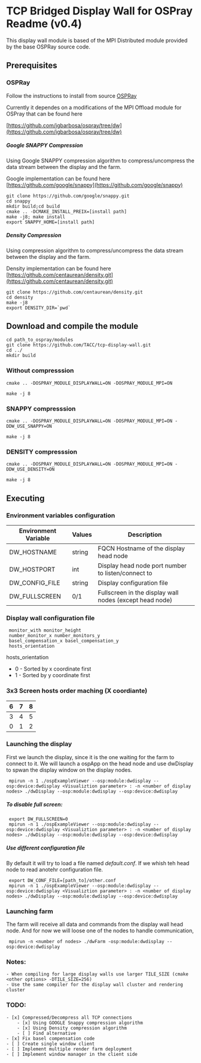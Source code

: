 # TCP Bridged Display Wall for OSPray Readme (v0.4)

This display wall module is based of the MPI Distributed module provided by the base OSPRay source code.

## Prerequisites

### OSPRay

Follow the instructions to install from source [OSPRay](https://github.com/ospray/OSPRay)

Currently it dependes on a modifications of the MPI Offload module for OSPray that can be
found here

[https://github.com/jgbarbosa/ospray/tree/dw](https://github.com/jgbarbosa/ospray/tree/dw)

##### Google SNAPPY Compression

Using Google SNAPPY compression algorithm to compress/uncompress the data stream between
the display and the farm.

Google implementation can be found here [https://github.com/google/snappy](https://github.com/google/snappy)

```
git clone https://github.com/google/snappy.git
cd snappy
mkdir build;cd build
cmake .. -DCMAKE_INSTALL_PREIX=[install path]
make -j8; make install
export SNAPPY_HOME=[install path]
```

##### Density Compression

Using compression algorithm to compress/uncompress the data stream between
the display and the farm.

Density implementation can be found here [https://github.com/centaurean/density.git](https://github.com/centaurean/density.git)

```
git clone https://github.com/centaurean/density.git
cd density
make -j8
export DENSITY_DIR=`pwd`
```


## Download and compile the module

```
cd path_to_ospray/modules
git clone https://github.com/TACC/tcp-display-wall.git
cd ../
mkdir build
```

### Without compresssion
```
cmake .. -DOSPRAY_MODULE_DISPLAYWALL=ON -DOSPRAY_MODULE_MPI=ON

make -j 8
```

### SNAPPY compresssion
```
cmake .. -DOSPRAY_MODULE_DISPLAYWALL=ON -DOSPRAY_MODULE_MPI=ON -DDW_USE_SNAPPY=ON

make -j 8
```


### DENSITY compresssion
```
cmake .. -DOSPRAY_MODULE_DISPLAYWALL=ON -DOSPRAY_MODULE_MPI=ON -DDW_USE_DENSITY=ON

make -j 8
```


## Executing

### Environment variables configuration

 Environment Variable  |  Values  | Description  |
 --------------------- | -------- | -------------|
 DW_HOSTNAME | string | FQCN Hostname of the display head node |
 DW_HOSTPORT | int | Display head node port number to listen/connect to|
 DW_CONFIG_FILE | string | Display configuration file |
 DW_FULLSCREEN | 0/1 | Fullscreen in the display wall nodes (except head node) |
 
### Display wall configuration file
 
```
 monitor_with monitor_height
 number_monitor_x number_monitors_y
 basel_compensation_x basel_compensation_y
 hosts_orientation
```
 
 hosts_orientation
 * 0 - Sorted by x coordinate first
 * 1 - Sorted by y coordinate first
 
### 3x3 Screen hosts order maching (X coordiante)
 
 |  6  |  7   |  8   |
 |:---:|:----:|:----:|
 |  3  |  4   |  5   |
 |  0  |  1   |  2   |
 
### Launching the display
 
 First we launch the display, since it is the one waiting for the farm to connect to it. We will launch a ospApp on the head node and use dwDisplay to spwan the display
 window on the display nodes. 
 
```
 mpirun -n 1 ./ospExampleViewer --osp:module:dwdisplay --osp:device:dwdisplay <Visualiztion parameter> : -n <number of display nodes> ./dwDisplay --osp:module:dwdisplay --osp:device:dwdisplay
```

##### To disable full screen:
```
 export DW_FULLSCREEN=0
 mpirun -n 1 ./ospExampleViewer --osp:module:dwdisplay --osp:device:dwdisplay <Visualiztion parameter> : -n <number of display nodes> ./dwDisplay --osp:module:dwdisplay --osp:device:dwdisplay
```

##### Use different configuration file
By default it will try to load a file named _default.conf_. If we whish teh head node to read anotehr configuration file.

```
 export DW_CONF_FILE=[path_to]/other.conf
 mpirun -n 1 ./ospExampleViewer --osp:module:dwdisplay --osp:device:dwdisplay <Visualiztion parameter> : -n <number of display nodes> ./dwDisplay --osp:module:dwdisplay --osp:device:dwdisplay
```
 
### Launching farm
The farm will receive all data and commands from the display wall head node. And for now we will loose one of the nodes to handle communication,

```
 mpirun -n <number of nodes> ./dwFarm -osp:module:dwdisplay --osp:device:dwdisplay 
```

### Notes:

    - When compiling for large display walls use larger TILE_SIZE (cmake <other options> -DTILE_SIZE=256)
    - Use the same compiler for the display wall cluster and rendering cluster

### TODO:

    - [x] Compressed/Decompress all TCP connections
        - [x] Using GOOGLE Snappy compression algorithm
        - [x] Using Density compression algorithm
        - [ ] Find alternative
    - [x] Fix basel compensation code
    - [ ] Create single window client
    - [ ] Implement multiple render farm deployment
    - [ ] Implement window manager in the client side

